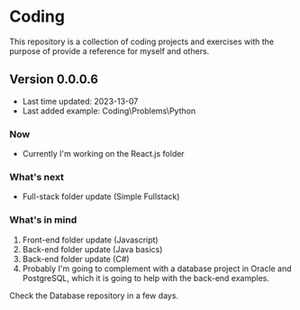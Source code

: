 # Coding

This repository is a collection of coding projects and exercises with the purpose of provide a reference for myself and others.

## Version 0.0.0.6

- Last time updated: 2023-13-07
- Last added example: Coding\Problems\Python

### Now

- Currently I'm working on the React.js folder

### What's next

- Full-stack folder update (Simple Fullstack)

### What's in mind

1. Front-end folder update (Javascript)
2. Back-end folder update (Java basics)
3. Back-end folder update (C#)
4. Probably I'm going to complement with a database project in Oracle and PostgreSQL, which it is going to help with the back-end examples.

Check the Database repository in a few days.
